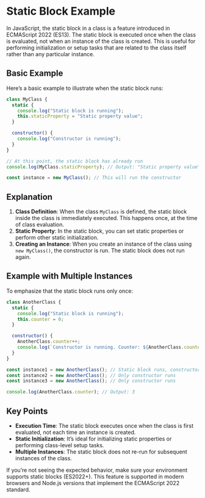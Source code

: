# Static Block Example

In JavaScript, the static block in a class is a feature introduced in ECMAScript 2022 (ES13). The static block is executed once when the class is evaluated, not when an instance of the class is created. This is useful for performing initialization or setup tasks that are related to the class itself rather than any particular instance.

## Basic Example

Here’s a basic example to illustrate when the static block runs:

```javascript
class MyClass {
  static {
    console.log("Static block is running");
    this.staticProperty = "Static property value";
  }

  constructor() {
    console.log("Constructor is running");
  }
}

// At this point, the static block has already run
console.log(MyClass.staticProperty); // Output: "Static property value"

const instance = new MyClass(); // This will run the constructor
```

## Explanation

1. **Class Definition**: When the class `MyClass` is defined, the static block inside the class is immediately executed. This happens once, at the time of class evaluation.
2. **Static Property**: In the static block, you can set static properties or perform other static initialization.
3. **Creating an Instance**: When you create an instance of the class using `new MyClass()`, the constructor is run. The static block does not run again.

## Example with Multiple Instances

To emphasize that the static block runs only once:

```javascript
class AnotherClass {
  static {
    console.log("Static block is running");
    this.counter = 0;
  }

  constructor() {
    AnotherClass.counter++;
    console.log(`Constructor is running. Counter: ${AnotherClass.counter}`);
  }
}

const instance1 = new AnotherClass(); // Static block runs, constructor runs
const instance2 = new AnotherClass(); // Only constructor runs
const instance3 = new AnotherClass(); // Only constructor runs

console.log(AnotherClass.counter); // Output: 3
```

## Key Points

- **Execution Time**: The static block executes once when the class is first evaluated, not each time an instance is created.
- **Static Initialization**: It’s ideal for initializing static properties or performing class-level setup tasks.
- **Multiple Instances**: The static block does not re-run for subsequent instances of the class.

If you’re not seeing the expected behavior, make sure your environment supports static blocks (ES2022+). This feature is supported in modern browsers and Node.js versions that implement the ECMAScript 2022 standard.
